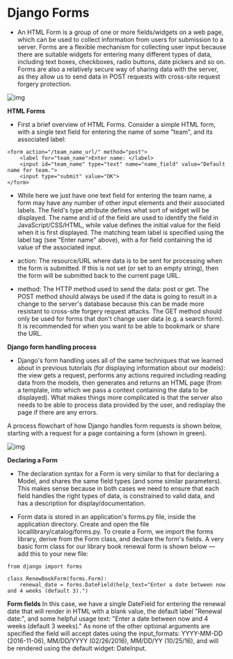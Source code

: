 # Django Forms

* An HTML Form is a group of one or more fields/widgets on a web page, which can be used to collect information from users for submission to a server. Forms are a flexible mechanism for collecting user input because there are suitable widgets for entering many different types of data, including text boxes, checkboxes, radio buttons, date pickers and so on. Forms are also a relatively secure way of sharing data with the server, as they allow us to send data in POST requests with cross-site request forgery protection. 

![img](https://developer.mozilla.org/en-US/docs/Learn/Server-side/Django/Forms/admin_book_add.png)



**HTML Forms**


* First a brief overview of HTML Forms. Consider a simple HTML form, with a single text field for entering the name of some "team", and its associated label:

```
<form action="/team_name_url/" method="post">
    <label for="team_name">Enter name: </label>
    <input id="team_name" type="text" name="name_field" value="Default name for team.">
    <input type="submit" value="OK">
</form>

```


* While here we just have one text field for entering the team name, a form may have any number of other input elements and their associated labels. The field's type attribute defines what sort of widget will be displayed. The name and id of the field are used to identify the field in JavaScript/CSS/HTML, while value defines the initial value for the field when it is first displayed. The matching team label is specified using the label tag (see "Enter name" above), with a for field containing the id value of the associated input.


* action: The resource/URL where data is to be sent for processing when the form is submitted. If this is not set (or set to an empty string), then the form will be submitted back to the current page URL.


* method: The HTTP method used to send the data: post or get.
The POST method should always be used if the data is going to result in a change to the server's database because this can be made more resistant to cross-site forgery request attacks.
The GET method should only be used for forms that don't change user data (e.g. a search form). It is recommended for when you want to be able to bookmark or share the URL.




**Django form handling process**

* Django's form handling uses all of the same techniques that we learned about in previous tutorials (for displaying information about our models): the view gets a request, performs any actions required including reading data from the models, then generates and returns an HTML page (from a template, into which we pass a context containing the data to be displayed). What makes things more complicated is that the server also needs to be able to process data provided by the user, and redisplay the page if there are any errors.

A process flowchart of how Django handles form requests is shown below, starting with a request for a page containing a form (shown in green).


![img](https://developer.mozilla.org/en-US/docs/Learn/Server-side/Django/Forms/form_handling_-_standard.png)


**Declaring a Form**

* The declaration syntax for a Form is very similar to that for declaring a Model, and shares the same field types (and some similar parameters). This makes sense because in both cases we need to ensure that each field handles the right types of data, is constrained to valid data, and has a description for display/documentation.

* Form data is stored in an application's forms.py file, inside the application directory. Create and open the file locallibrary/catalog/forms.py. To create a Form, we import the forms library, derive from the Form class, and declare the form's fields. A very basic form class for our library book renewal form is shown below — add this to your new file:

```
from django import forms

class RenewBookForm(forms.Form):
    renewal_date = forms.DateField(help_text="Enter a date between now and 4 weeks (default 3).")
```


**Form fields**
In this case, we have a single DateField for entering the renewal date that will render in HTML with a blank value, the default label "Renewal date:", and some helpful usage text: "Enter a date between now and 4 weeks (default 3 weeks)." As none of the other optional arguments are specified the field will accept dates using the input_formats: YYYY-MM-DD (2016-11-06), MM/DD/YYYY (02/26/2016), MM/DD/YY (10/25/16), and will be rendered using the default widget: DateInput.
